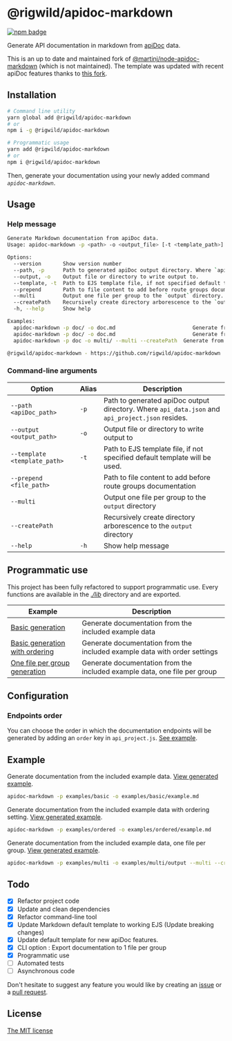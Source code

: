 # @rigwild/apidoc-markdown
[![npm badge](https://img.shields.io/npm/v/@rigwild/apidoc-markdown.svg?logo=npm)](https://www.npmjs.com/package/@rigwild/apidoc-markdown)

Generate API documentation in markdown from [apiDoc](https://github.com/apidoc/apidoc) data.

This is an up to date and maintained fork of [@martinj/node-apidoc-markdown](https://github.com/martinj/node-apidoc-markdown) (which is not maintained). The template was updated with recent apiDoc features thanks to [this fork](https://github.com/softdevstory/node-apidoc-markdown).

## Installation
```bash
# Command line utility
yarn global add @rigwild/apidoc-markdown
# or
npm i -g @rigwild/apidoc-markdown

# Programmatic usage
yarn add @rigwild/apidoc-markdown
# or
npm i @rigwild/apidoc-markdown
```
Then, generate your documentation using your newly added command *`apidoc-markdown`*.

## Usage
### Help message
```bash
Generate Markdown documentation from apiDoc data.
Usage: apidoc-markdown -p <path> -o <output_file> [-t <template_path>] [--multi] [--createPath] [--prepend <file_path>]

Options:
  --version       Show version number                                                                                                                [boolean]
  --path, -p      Path to generated apiDoc output directory. Where `api_data.json` and `api_project.json` resides.                         [string] [required]
  --output, -o    Output file or directory to write output to.                                                                             [string] [required]
  --template, -t  Path to EJS template file, if not specified default template will be used.                        [string] [default: "templates/default.md"]
  --prepend       Path to file content to add before route groups documentation.                                                                      [string]
  --multi         Output one file per group to the `output` directory.                                                              [boolean] [default: false]
  --createPath    Recursively create directory arborescence to the `output` directory.                                              [boolean] [default: false]
  -h, --help      Show help                                                                                                                          [boolean]

Examples:
  apidoc-markdown -p doc/ -o doc.md                         Generate from `doc/` apiDoc output to `./doc.md`
  apidoc-markdown -p doc/ -o doc.md                         Generate from `doc/` apiDoc output to `./doc.md`
  apidoc-markdown -p doc -o multi/ --multi --createPath  Generate from `doc/` apiDoc output to `./multi/<group>.md`

@rigwild/apidoc-markdown - https://github.com/rigwild/apidoc-markdown
```

### Command-line arguments
| Option      | Alias         | Description |
| ----------- | ------------- | ----------- |
| `--path <apiDoc_path>` | `-p` | Path to generated apiDoc output directory. Where `api_data.json` and `api_project.json` resides. |
| `--output <output_path>` | `-o` | Output file or directory to write output to |
| `--template <template_path>` | `-t` | Path to EJS template file, if not specified default template will be used. |
| `--prepend <file_path>` |  | Path to file content to add before route groups documentation |
| `--multi` |  | Output one file per group to the `output` directory |
| `--createPath` |  | Recursively create directory arborescence to the `output` directory |
| `--help` | `-h` | Show help message |

## Programmatic use
This project has been fully refactored to support programmatic use. Every functions are available in the *[./lib](./lib)* directory and are exported.

| Example | Description |
| ------- | ----------- |
| [Basic generation](./examples/basic/generate.js) | Generate documentation from the included example data |
| [Basic generation with ordering](./examples/ordered/generate.js) | Generate documentation from the included example data with order settings |
| [One file per group generation](./examples/multi/generate.js) | Generate documentation from the included example data, one file per group |

## Configuration
### Endpoints order
You can choose the order in which the documentation endpoints will be generated by adding an `order` key in `api_project.js`. [See example](./examples/ordered/api_project.json#L10-L17).

## Example
Generate documentation from the included example data. [View generated example](./examples/basic/example.md).
```bash
apidoc-markdown -p examples/basic -o examples/basic/example.md
```

Generate documentation from the included example data with ordering setting. [View generated example](./examples/ordered/example.md).
```bash
apidoc-markdown -p examples/ordered -o examples/ordered/example.md
```

Generate documentation from the included example data, one file per group. [View generated example](./examples/multi/output/).
```bash
apidoc-markdown -p examples/multi -o examples/multi/output --multi --createPath
```

## Todo
 - [x] Refactor project code
 - [x] Update and clean dependencies
 - [x] Refactor command-line tool
 - [x] Update Markdown default template to working EJS (Update breaking changes)
 - [x] Update default template for new apiDoc features.
 - [x] CLI option : Export documentation to 1 file per group
 - [x] Programmatic use
 - [ ] Automated tests
 - [ ] Asynchronous code

 Don't hesitate to suggest any feature you would like by creating an [issue](https://github.com/rigwild/apidoc-markdown/issues) or a [pull request](https://github.com/rigwild/apidoc-markdown/pulls).

## License
[The MIT license](./LICENSE)
